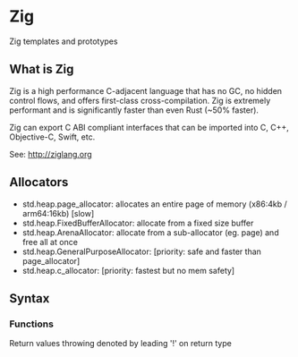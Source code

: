 # Zig

Zig templates and prototypes

## What is Zig

Zig is a high performance C-adjacent language that has no GC, no hidden control flows, and offers first-class cross-compilation. Zig is extremely performant and is significantly faster than even Rust (~50% faster).

Zig can export C ABI compliant interfaces that can be imported into C, C++, Objective-C, Swift, etc.

See: http://ziglang.org

## Allocators

- std.heap.page_allocator: allocates an entire page of memory (x86:4kb / arm64:16kb) [slow]
- std.heap.FixedBufferAllocator: allocate from a fixed size buffer
- std.heap.ArenaAllocator: allocate from a sub-allocator (eg. page) and free all at once
- std.heap.GeneralPurposeAllocator: [priority: safe and faster than page_allocator]
- std.heap.c_allocator: [priority: fastest but no mem safety]

## Syntax

### Functions

Return values throwing denoted by leading '!' on return type

